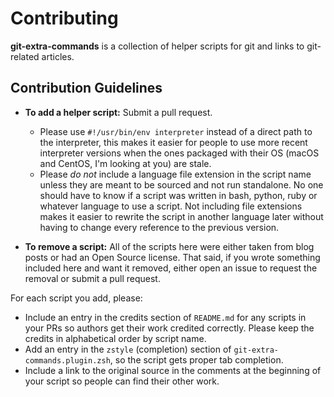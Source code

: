# Contributing

**git-extra-commands** is a collection of helper scripts for git and links to git-related articles.

## Contribution Guidelines

- **To add a helper script:** Submit a pull request.
    - Please use `#!/usr/bin/env interpreter` instead of a direct path to the interpreter, this makes it easier for people to use more recent interpreter versions when the ones packaged with their OS (macOS and CentOS, I'm looking at you) are stale.
    - Please _do not_ include a language file extension in the script name unless they are meant to be sourced and not run standalone. No one should have to know if a script was written in bash, python, ruby or whatever language to use a script. Not including file extensions makes it easier to rewrite the script in another language later without having to change every reference to the previous version.

- **To remove a script:** All of the scripts here were either taken from blog posts or had an Open Source license. That said, if you wrote something included here and want it removed, either open an issue to request the removal or submit a pull request.

For each script you add, please:

* Include an entry in the credits section of `README.md` for any scripts in your PRs so authors get their work credited correctly. Please keep the credits in alphabetical order by script name.
* Add an entry in the `zstyle` (completion) section of `git-extra-commands.plugin.zsh`, so the script gets proper tab completion.
* Include a link to the original source in the comments at the beginning of your script so people can find their other work.
